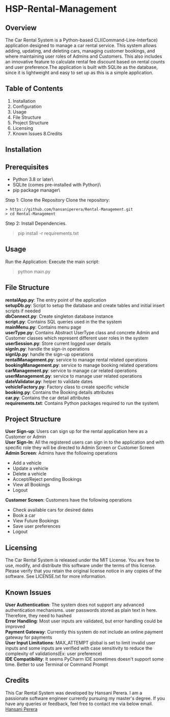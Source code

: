 # HSP-Rental-Management
## Overview
The Car Rental System is a Python-based CLI(Command-Line-Interface) application designed to manage a car rental service. 
This system allows adding, updating, and deleting cars, managing customer bookings, and where maintaining user roles
of Admins and Customers. This also includes an innovative feature to calculate rental fee discount based on rental 
counts and user preference.The application is built with SQLite as the database, since it is lightweight and easy to 
set up as this is a simple application.

## Table of Contents
1. Installation
2. Configuration
3. Usage
4. File Structure
5. Project Structure
6. Licensing
7. Known Issues
8.Credits

## Installation

## Prerequisites
- Python 3.8 or later\ 
- SQLite (comes pre-installed with Python)\
- pip package manager\

Step 1: Clone the Repository
Clone the repository:

```
> https://github.com/hansaniperera/Rental-Management.git
> cd Rental-Management
```
Step 2: Install Dependencies.

> pip install -r requirements.txt

## Usage
Run the Application:
Execute the main script:

> python main.py
> 

## File Structure
__rentalApp.py__: The entry point of the application \
__setupDb.py__: Script to setup the database and create tables and initial insert scripts if needed\
__dbConnect.py__: Create singleton database instance\
__script.py__: Contains SQL queries used in the the system\
__mainMenu.py__: Contains menu page\
__userType.py__: Contains Abstract UserType class and concrete Admin and Customer classes which represent different 
user roles in the system\
__userSession.py__: Store current logged user details\
__signIn.py__: handle the sign-in operations\
__signUp.py__: handle the sign-up operations\
__rentalManagement.py__: service to manage rental related operations\
__bookingManagement.py__: service to manage booking related operations\
__carManagement.py__: service to manage car related operations\
__userManagement.py__: service to manage user related operations\
__dateValidator.py__: helper to validate dates\
__vehicleFactory.py__: Factory class to create specific vehicle\
__booking.py__: Contains the Booking details attributes\
__car.py__: Contains the car detail attributes\
__requirements.txt__: Contains Python packages required to run the system\

## Project Structure

__User Sign-up__: Users can sign up for the rental application here as a Customer or Admin\
__User Sign-In__: All the registered users can sign in to the application and with specific role they will be 
directed to Admin Screen or Customer Screen\
__Admin Screen__: Admins have the following operations
- Add a vehicle
- Update a vehicle
- Delete a vehicle
- Accept/Reject pending Bookings
- View all Bookings
- Logout

__Customer Screen__: Customers have the following operations
- Check available cars for desired dates
- Book a car
- View Future Bookings
- Save user preferences
- Logout

## Licensing
The Car Rental System is released under the MIT License. You are free to use, modify, and distribute this software 
under the terms of this license. Please verify that you retain the original license notice in any copies of the software.
See LICENSE.txt for more information.

## Known Issues
__User Authentication__: The system does not support any advanced authentication mechanisms.
user passwords stored as plain text in here. Therefore, they need to hashed \
__Error Handling__: Most user inputs are validated, but error handling could be improved \
__Payment Gateway__: Currently this system do not include an online payment gateway for payments\
__User Input Limitations__: MAX_ATTEMPT global is set to limit invalid user inputs and some inputs are
 verified with case sensitivity to reduce the complexity of validations(Ex: user preference)\
__IDE Compatibility__: It seems PyCharm IDE sometimes doesn't support some time. Better to use Terminal or 
Command Prompt


## Credits
This Car Rental System was developed by Hansani Perera. 
I am a passionate software engineer currently pursuing my master's degree.
If you have any queries or feedback, feel free to contact me via below email.
[Hansani Perera](mailto:270484431@yoobeestudent.ac.nz?subject=[RentalManagementSystem])
